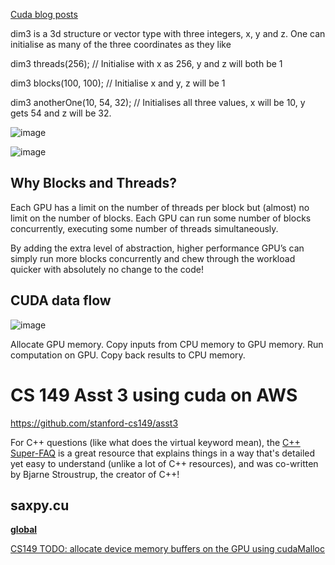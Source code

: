 [Cuda blog posts](http://thebeardsage.com/cuda-dimensions-mapping-and-indexing/)

dim3 is a 3d structure or vector type with three integers, x, y and z. One can initialise as many of the three coordinates as they like

   dim3 threads(256);           // Initialise with x as 256, y and z will both be 1
   
   dim3 blocks(100, 100);       // Initialise x and y, z will be 1
   
   dim3 anotherOne(10, 54, 32); // Initialises all three values, x will be 10, y gets 54 and z will be 32.

   ![image](https://github.com/user-attachments/assets/8ced215e-50f5-47f3-a1bc-ca20fd8c77cf)
  
   ![image](https://github.com/user-attachments/assets/e518dc01-7a92-40d6-b898-c2a3c46d5cc6)

## Why Blocks and Threads?

Each GPU has a limit on the number of threads per block but (almost) no limit on the number of blocks. Each GPU can run some number of blocks concurrently, executing some number of threads simultaneously.

By adding the extra level of abstraction, higher performance GPU’s can simply run more blocks concurrently and chew through the workload quicker with absolutely no change to the code!

## CUDA data flow

![image](https://github.com/user-attachments/assets/2516a83f-0454-4294-ac48-b77fc5acb0ac)

Allocate GPU memory.
Copy inputs from CPU memory to GPU memory.
Run computation on GPU.
Copy back results to CPU memory.

# CS 149 Asst 3 using cuda on AWS

https://github.com/stanford-cs149/asst3

For C++ questions (like what does the virtual keyword mean), the [C++ Super-FAQ](https://isocpp.org/faq) is a great resource that explains things in a way that's detailed yet easy to understand (unlike a lot of C++ resources), and was co-written by Bjarne Stroustrup, the creator of C++!

## saxpy.cu

[__global__](https://github.com/stanford-cs149/asst3/blob/master/saxpy/saxpy.cu#L16-L17)

[CS149 TODO: allocate device memory buffers on the GPU using cudaMalloc](https://github.com/stanford-cs149/asst3/blob/master/saxpy/saxpy.cu#L72-L76)
